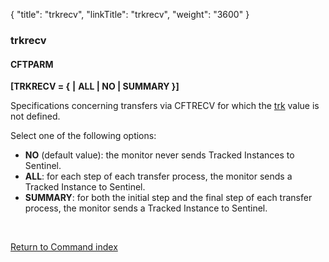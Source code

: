 {
    "title": "trkrecv",
    "linkTitle": "trkrecv",
    "weight": "3600"
}<span id="trkrecv"></span>

### trkrecv

#### CFTPARM

**\[TRKRECV = {**
**|** **ALL | NO | SUMMARY }\]**

Specifications concerning transfers via CFTRECV for which the [trk](../trk)
value is not defined.

Select one of the following options:

-   **NO**
    (default value): the monitor never sends Tracked Instances to Sentinel.
-   <span style="font-weight: bold;">ALL</span>:
    for each step of each transfer process, the monitor sends a Tracked Instance
    to Sentinel.
-   <span style="font-weight: bold;">SUMMARY</span>:
    for both the initial step and the final step of each transfer process,
    the monitor sends a Tracked Instance to Sentinel.

 

[Return to Command index](../../)
